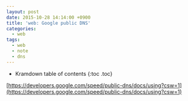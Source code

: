 ```yaml
---
layout: post
date: 2015-10-28 14:14:00 +0900
title: 'web: Google public DNS'
categories:
  - web
tags:
  - web
  - note
  - dns
---
```


* Kramdown table of contents
{:toc .toc}

[https://developers.google.com/speed/public-dns/docs/using?csw=1](https://developers.google.com/speed/public-dns/docs/using?csw=1)
